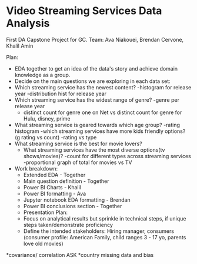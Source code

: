 # Video Streaming Services Data Analysis
First DA Capstone Project for GC. Team: Ava Niakouei, Brendan Cervone, Khalil Amin

Plan:
- EDA together to get an idea of the data's story and achieve domain knowledge as a group.
- Decide on the main questions we are exploring in each data set:
- Which streaming service has the newest content?
    -histogram for release year
    -distribution hist for release year
- Which streaming service has the widest range of genre?
    -genre per release year
    - distinct count for genre one on Net vs distinct count for genre for Hulu, disney, prime
- What streaming service is geared towards which age group?
    -rating histogram
    -which streaming services have more kids friendly options? (g rating vs count)
    -rating vs type
- What streaming service is the best for movie lovers?
    - What streaming services have the most diverse options(tv shows/movies)? 
    -count for different types across streaming services
    -proportional graph of total for movies vs TV
- Work breakdown:
    - Extended EDA - Together
    - Main question definition - Together
    - Power BI Charts - Khalil
    - Power BI formatting - Ava
    - Jupyter notebook EDA formatting - Brendan
    - Power BI conclusions section - Together
    - Presentation Plan:
    - Focus on analytical results but sprinkle in technical steps, if unique steps taken/demonstrate proficiency
    - Define the intended stakeholders: Hiring manager, consumers (consumer profile: American Family, child ranges 3 - 17 yo, parents love old movies)

*covariance/ correlation ASK
*country missing data and bias
